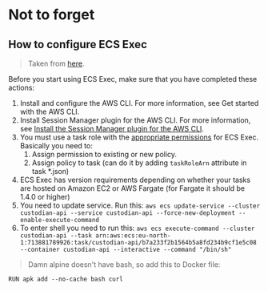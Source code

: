 # Not to forget

## How to configure ECS Exec

> Taken from [here](https://docs.aws.amazon.com/AmazonECS/latest/developerguide/ecs-exec.html#ecs-exec-prerequisites).

Before you start using ECS Exec, make sure that you have completed these actions:

1. Install and configure the AWS CLI. For more information, see Get started with the AWS CLI.
2. Install Session Manager plugin for the AWS CLI. For more information, see [Install the Session Manager plugin for the AWS CLI](https://docs.aws.amazon.com/systems-manager/latest/userguide/session-manager-working-with-install-plugin.html).
3. You must use a task role with the [appropriate permissions](https://docs.aws.amazon.com/AmazonECS/latest/developerguide/task-iam-roles.html#ecs-exec-required-iam-permissions) for ECS Exec. Basically you need to:
   1. Assign permission to existing or new policy.
   2. Assign policy to task (can do it by adding `taskRoleArn` attribute in task *.json)
4. ECS Exec has version requirements depending on whether your tasks are hosted on Amazon EC2 or AWS Fargate (for Fargate it should be 1.4.0 or higher)
5. You need to update service. Run this: `aws ecs update-service --cluster custodian-api --service custodian-api --force-new-deployment --enable-execute-command`
6. To enter shell you need to run this: `aws ecs execute-command --cluster custodian-api --task arn:aws:ecs:eu-north-1:713881789926:task/custodian-api/b7a233f2b1564b5a8fd234b9cf1e5c08 --container custodian-api --interactive --command "/bin/sh"`
> Damn alpine doesn't have bash, so add this to Docker file:
```
RUN apk add --no-cache bash curl
```
  
